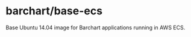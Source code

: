 barchart/base-ecs
=================

Base Ubuntu 14.04 image for Barchart applications running in AWS ECS.

